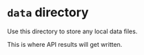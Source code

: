 # `data` directory

Use this directory to store any local data files.

This is where API results will get written.